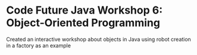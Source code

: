 # Code Future Java Workshop 6: Object-Oriented Programming
Created an interactive workshop about objects in Java using robot creation in a factory as an example
